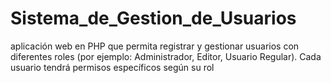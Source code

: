 # Sistema_de_Gestion_de_Usuarios
aplicación web en PHP que permita registrar y gestionar usuarios con diferentes roles (por ejemplo: Administrador, Editor, Usuario Regular). Cada usuario tendrá permisos específicos según su rol
